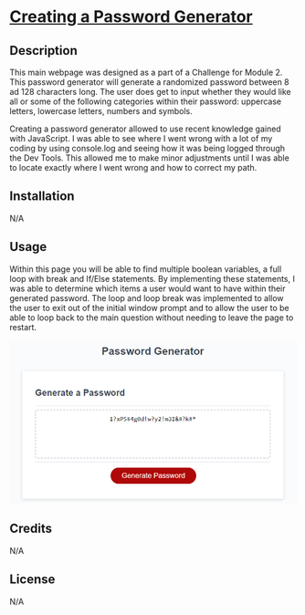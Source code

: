 # <a href="https://jjohnson673.github.io/Password-Generator/" target="_blank">Creating a Password Generator</a>

## Description

This main webpage was designed as a part of a Challenge for Module 2. This password generator will generate a randomized password between 8 ad 128 characters long. The user does get to input whether they would like all or some of the following categories within their password: uppercase letters, lowercase letters, numbers and symbols.

Creating a password generator allowed to use recent knowledge gained with JavaScript. I was able to see where I went wrong with a lot of my coding by using console.log and seeing how it was being logged through the Dev Tools. This allowed me to make minor adjustments until I was able to locate exactly where I went wrong and how to correct my path.

## Installation

N/A


## Usage

Within this page you will be able to find multiple boolean variables, a full loop with break and If/Else statements. By implementing these statements, I was able to determine which items a user would want to have within their generated password. The loop  and loop break was implemented to allow the user to exit out of the initial window prompt and to allow the user to be able to loop back to the main question without needing to leave the page to restart.


![Password Generator](./Assets/Images/PasswordGenerator.png)


## Credits

N/A

## License

N/A
